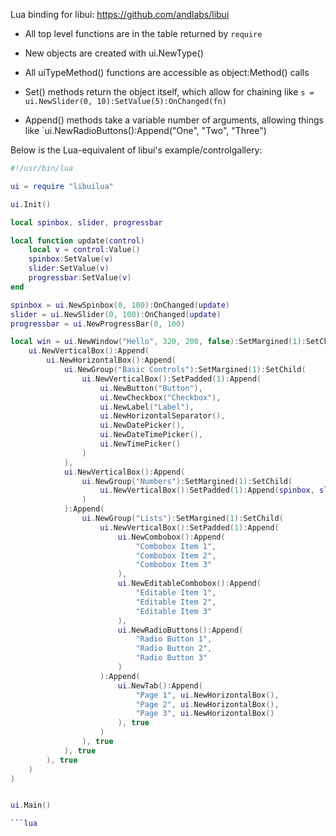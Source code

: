 
Lua binding for libui: https://github.com/andlabs/libui


- All top level functions are in the table returned by `require`

- New objects are created with ui.NewType()

- All uiTypeMethod() functions are accessible as object:Method() calls

- Set() methods return the object itself, which allow for chaining like
  `s = ui.NewSlider(0, 10):SetValue(5):OnChanged(fn)`

- Append() methods take a variable number of arguments, allowing things
  like `ui.NewRadioButtons():Append("One", "Two", "Three")

Below is the Lua-equivalent of libui's example/controlgallery:

```lua
#!/usr/bin/lua

ui = require "libuilua"

ui.Init()

local spinbox, slider, progressbar

local function update(control)
	local v = control:Value()
	spinbox:SetValue(v)
	slider:SetValue(v)
	progressbar:SetValue(v)
end

spinbox = ui.NewSpinbox(0, 100):OnChanged(update)
slider = ui.NewSlider(0, 100):OnChanged(update)
progressbar = ui.NewProgressBar(0, 100)

local win = ui.NewWindow("Hello", 320, 200, false):SetMargined(1):SetChild(
	ui.NewVerticalBox():Append(
		ui.NewHorizontalBox():Append(
			ui.NewGroup("Basic Controls"):SetMargined(1):SetChild(
				ui.NewVerticalBox():SetPadded(1):Append(
					ui.NewButton("Button"),
					ui.NewCheckbox("Checkbox"),
					ui.NewLabel("Label"),
					ui.NewHorizontalSeparator(),
					ui.NewDatePicker(),
					ui.NewDateTimePicker(),
					ui.NewTimePicker()
				)
			),
			ui.NewVerticalBox():Append(
				ui.NewGroup("Numbers"):SetMargined(1):SetChild(
					ui.NewVerticalBox():SetPadded(1):Append(spinbox, slider, progressbar)
				)
			):Append(
				ui.NewGroup("Lists"):SetMargined(1):SetChild(
					ui.NewVerticalBox():SetPadded(1):Append(
						ui.NewCombobox():Append(
							"Combobox Item 1",
							"Combobox Item 2",
							"Combobox Item 3"
						),
						ui.NewEditableCombobox():Append(
							"Editable Item 1",
							"Editable Item 2",
							"Editable Item 3"
						),
						ui.NewRadioButtons():Append(
							"Radio Button 1",
							"Radio Button 2",
							"Radio Button 3"
						)
					):Append(
						ui.NewTab():Append(
							"Page 1", ui.NewHorizontalBox(),
							"Page 2", ui.NewHorizontalBox(),
							"Page 3", ui.NewHorizontalBox()
						), true
					)
				), true
			), true
		), true
	)
)


ui.Main()

```lua
